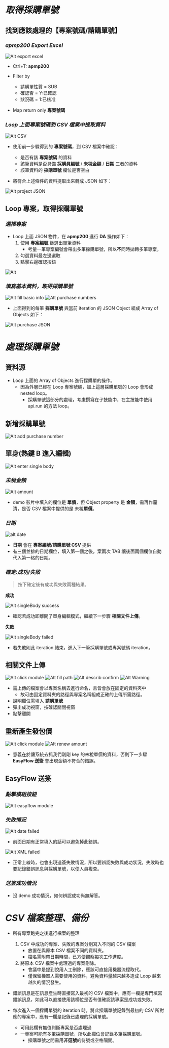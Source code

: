 # **_取得採購單號_**

## **找到應該處理的【專案號碼/請購單號】**

### _apmp200 Export Excel_

![Alt export excel](pic/bandicam%202022-10-06%2008-49-43-833.jpg)

- Ctrl+T: **apmp200**

- Filter by
  - 請購單性質 = SUB
  - 確認否 = Y:已確認
  - 狀況碼 = 1:已核准
- Map return only **專案號碼**

### _Loop 上面專案號碼到 CSV 檔案中提取資料_

![Alt CSV](pic/bandicam%202022-10-06%2009-12-38-869.jpg)

- 使用前一步驟得到的 **專案號碼**，到 CSV 檔案中確認：

  - 是否有該 **專案號碼** 的資料
  - 該筆資料是否具備 **採購員編號** / **未稅金額** / **日期** 三者的資料
  - 該筆資料的 **採購單號** 欄位是否空白

- 將符合上述條件的資料提取出來轉成 JSON 如下：

![Alt project JSON](pic/bandicam%202022-10-06%2009-27-54-235.jpg)

## **Loop 專案，取得採購單號**

### _選擇專案_

- Loop 上面 JSON 物件，在 **apmp200** 進行 **DA** 操作如下：
  1.  使用 **專案編號** 篩選出單筆資料
      - 考量一筆專案編號會帶出多筆採購單號，所以**不**同時拋轉多筆專案。
  2.  勾選資料最左邊選取
  3.  點擊右邊確認按鈕

![Alt](pic/bandicam%202022-10-06%2009-43-13-145.jpg)

### _填寫基本資料，取得採購單號_

![Alt fill basic info](pic/bandicam%202022-10-06%2009-52-10-277.jpg)
![Alt purchase numbers](pic/bandicam%202022-10-06%2009-55-22-707.jpg)

- 上面得到的每筆 **採購單號** 與當前 iteration 的 JSON Object 組成 Array of Objects 如下：

![Alt purchase JSON](pic/bandicam%202022-10-06%2010-04-52-502.jpg)

# **_處理採購單號_**

## **資料源**

- Loop 上面的 Array of Objects 進行採購單的操作。
  - 因為外層已經在 Loop 專案號碼，加上這層採購單號的 Loop 會形成 nested loop。
    - 採購單號這部分的處理，考慮撰寫在子技能中，在主技能中使用 api.run 的方法 loop。

## **新增採購單號**

![Alt add purchase number](pic/bandicam%202022-10-06%2010-30-44-546.jpg)

## **單身(熱鍵 B 進入編輯)**

![Alt enter single body](pic/bandicam%202022-10-06%2010-18-19-418.jpg)

### _未稅金額_

![Alt amount](pic/bandicam%202022-10-06%2010-37-01-371.jpg)

- demo 影片中填入的欄位是 **單價**，但 Object property 是 **金額**，需再作釐清，是否 CSV 檔案中提供的是 未稅**單價**。

### _日期_

![alt date](pic/bandicam%202022-10-06%2010-45-15-801.jpg)

- **日期** 會在 **專案編號/請購單號 CSV** 提供
- 有三個並排的日期欄位，填入第一個之後，案兩次 TAB 讓後面兩個欄位自動代入第一格的日期。

### _確定:成功/失敗_

> 按下確定後有成功與失敗兩種結果。

**成功**

![Alt singleBody success](pic/bandicam%202022-10-06%2010-49-17-874.jpg)

- 確認若成功即離開了單身編輯模式，繼續下一步驟 **相關文件上傳**。

**失敗**

![Alt singleBody failed](pic/bandicam%202022-10-06%2010-54-11-674.jpg)

- 若失敗則此 iteration 結束，進入下一筆採購單號或專案號碼 iteration。

## **相關文件上傳**

![Alt click module](pic/bandicam%202022-10-06%2010-58-43-683.jpg)
![Alt fill path](pic/bandicam%202022-10-06%2011-15-18-016.jpg)
![Alt describ confirm](pic/bandicam%202022-10-06%2011-11-59-903.jpg)
![Alt Warning](pic/bandicam%202022-10-06%2011-21-05-041.jpg)

- 需上傳的檔案會以專案名稱去進行命名，且皆會放在固定的資料夾中
  - 故可由固定資料夾的路徑與專案名稱組成正確的上傳所需路徑。
- 說明欄位需填入 **請購單號**
- 彈出成功視窗，按確認關閉視窗
- 點擊離開

## **重新產生發包價**

![Alt click module](pic/bandicam%202022-10-06%2011-23-23-574.jpg)
![Alt renew amount](pic/bandicam%202022-10-06%2011-25-01-281.jpg)

- 意義在於讓系統去抓我們剛剛 key 的未稅單價的資料，否則下一步驟 **EasyFlow 送簽** 會出現金額不符合的錯誤。

## **EasyFlow 送簽**

### _點擊模組按鈕_

![Alt easyflow module](pic/bandicam%202022-10-06%2011-27-41-390.jpg)

### _失敗情況_

![Alt date failed](pic/bandicam%202022-10-06%2011-29-48-169.jpg)

- 前面日期有正常填入的話可以避免掉此錯誤。

![Alt XML failed](pic/bandicam%202022-10-06%2011-32-12-472.jpg)

- 正常上線時，也會出現送簽失敗情況，所以要辨認失敗與成功狀況，失敗時也要記錄錯誤訊息與採購單號，以便人員複查。

### _送簽成功情況_

- 沒 demo 成功情況，如何辨認成功尚無解答。

# **_CSV 檔案整理、備份_**

- 所有專案跑完之後進行檔案的整理

  1.  CSV 中成功的專案、失敗的專案分別寫入不同的 CSV 檔案
      - 放置在與原本 CSV 檔案不同的資料夾。
      - 檔名需附帶日期時間，已方便觀察每次工作進度。
  2.  將原本 CSV 檔案中處理過的專案刪除。
      - 會議中是提到說用人工刪除，應該可直接用機器流程取代。
      - 僅保留機器人需要使用的資料，避免資料量越來越多造成 Loop 越來越久的情況發生。

- 錯誤訊息是在訊息產生時直接寫入最初的 CSV 檔案中，應有一欄是專門填寫錯誤訊息，如此可以直接使用該欄位是否有值確認該專案是成功或失敗。
- 每次進入一個採購單號的 iteration 時，將此採購單號記錄到最初的 CSV 所對應的專案中，應有一欄是記錄已處理的採購單號。
  - 可用此欄有無值判斷專案是否處理過
  - 一專案可能有多筆採購單號，所以此欄位會記錄多筆採購單號。
    - 採購單號之間需用**非逗號**的符號或空格隔開。
